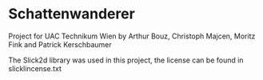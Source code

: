 # Schattenwanderer
Project for UAC Technikum Wien by Arthur Bouz, Christoph Majcen, Moritz Fink and Patrick Kerschbaumer

The Slick2d library was used in this project, the license can be found in slicklincense.txt
